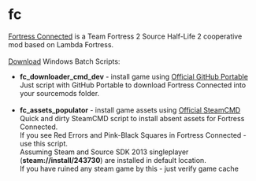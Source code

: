 # fc
<a href=https://github.com/Lambdagon/fc>Fortress Connected</a> is a Team Fortress 2 Source Half-Life 2 cooperative mod based on Lambda Fortress.<br><br>
<a href=https://github.com/HeIIoween/fc/archive/refs/heads/main.zip>Download</a> Windows Batch Scripts:<br>
- <b>fc_downloader_cmd_dev</b> - install game using <a href=https://git-scm.com/downloads/win>Official GitHub Portable</a><br>
Just script with GitHub Portable to download Fortress Connected into your sourcemods folder.<br><br>
- <b>fc_assets_populator</b> - install game assets using <a href=https://steamcdn-a.akamaihd.net/client/installer/steamcmd.zip>Official SteamCMD</a><br>
Quick and dirty SteamCMD script to install absent assets for Fortress Connected.<br>
If you see Red Errors and Pink-Black Squares in Fortress Connected - use this script.<br>
Assuming Steam and Source SDK 2013 singleplayer (**steam://install/243730**)  are installed in default location.<br>
If you have ruined any steam game by this - just verify game cache
